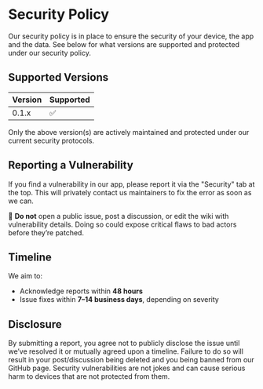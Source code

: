 # Security Policy

Our security policy is in place to ensure the security of your device, the app and the data. See below for what versions are supported and protected under our security policy.

## Supported Versions

| Version | Supported          |
| ------- | ------------------ |
| 0.1.x   | :white_check_mark: |

Only the above version(s) are actively maintained and protected under our current security protocols.

## Reporting a Vulnerability

If you find a vulnerability in our app, please report it via the "Security" tab at the top. This will privately contact us maintainers to fix the error as soon as we can.

🚫 **Do not** open a public issue, post a discussion, or edit the wiki with vulnerability details. Doing so could expose critical flaws to bad actors before they’re patched.

## Timeline
We aim to:
- Acknowledge reports within **48 hours**
- Issue fixes within **7–14 business days**, depending on severity

## Disclosure
By submitting a report, you agree not to publicly disclose the issue until we’ve resolved it or mutually agreed upon a timeline. Failure to do so will result in your post/discussion being deleted and you being banned from our GitHub page. Security vulnerabilities are not jokes and can cause serious harm to devices that are not protected from them.
